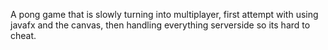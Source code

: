 A pong game that is slowly turning into multiplayer, first attempt with using javafx and the canvas, then handling everything serverside so its hard to cheat.
